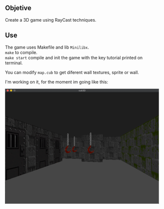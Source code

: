 

## Objetive

Create a 3D game using RayCast techniques.

## Use

The game uses Makefile and lib `Minilibx`.<br/>
`make` to compile.<br/>
`make start` compile and init the game with the key tutorial printed on terminal.

You can modify `map.cub` to get diferent wall textures, sprite or wall.

I'm working on it, for the moment im going like this:

![WiP](./now.png)
